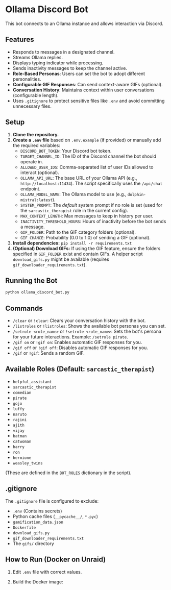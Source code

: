 # Ollama Discord Bot

This bot connects to an Ollama instance and allows interaction via Discord.

## Features
- Responds to messages in a designated channel.
- Streams Ollama replies.
- Displays typing indicator while processing.
- Sends inactivity messages to keep the channel active.
- **Role-Based Personas**: Users can set the bot to adopt different personalities.
- **Configurable GIF Responses**: Can send context-aware GIFs (optional).
- **Conversation History**: Maintains context within user conversations (configurable length).
- Uses `.gitignore` to protect sensitive files like `.env` and avoid committing unnecessary files.

## Setup

1.  **Clone the repository.**
2.  **Create a `.env` file** based on `.env.example` (if provided) or manually add the required variables:
    *   `DISCORD_BOT_TOKEN`: Your Discord bot token.
    *   `TARGET_CHANNEL_ID`: The ID of the Discord channel the bot should operate in.
    *   `ALLOWED_USER_IDS`: Comma-separated list of user IDs allowed to interact (optional).
    *   `OLLAMA_API_URL`: The base URL of your Ollama API (e.g., `http://localhost:11434`). The script specifically uses the `/api/chat` endpoint.
    *   `OLLAMA_MODEL_NAME`: The Ollama model to use (e.g., `dolphin-mistral:latest`).
    *   `SYSTEM_PROMPT`: The *default* system prompt if no role is set (used for the `sarcastic_therapist` role in the current config).
    *   `MAX_CONTEXT_LENGTH`: Max messages to keep in history per user.
    *   `INACTIVITY_THRESHOLD_HOURS`: Hours of inactivity before the bot sends a message.
    *   `GIF_FOLDER`: Path to the GIF category folders (optional).
    *   `GIF_CHANCE`: Probability (0.0 to 1.0) of sending a GIF (optional).
3.  **Install dependencies:** `pip install -r requirements.txt`
4.  **(Optional) Download GIFs:** If using the GIF feature, ensure the folders specified in `GIF_FOLDER` exist and contain GIFs. A helper script `download_gifs.py` might be available (requires `gif_downloader_requirements.txt`).

## Running the Bot

```bash
python ollama_discord_bot.py
```

## Commands

*   `/clear` or `!clear`: Clears your conversation history with the bot.
*   `/listroles` or `!listroles`: Shows the available bot personas you can set.
*   `/setrole <role_name>` or `!setrole <role_name>`: Sets the bot's persona for your future interactions. Example: `/setrole pirate`.
*   `/gif on` or `!gif on`: Enables automatic GIF responses for you.
*   `/gif off` or `!gif off`: Disables automatic GIF responses for you.
*   `/gif` or `!gif`: Sends a random GIF.

## Available Roles (Default: `sarcastic_therapist`)

*   `helpful_assistant`
*   `sarcastic_therapist`
*   `comedian`
*   `pirate`
*   `gojo`
*   `luffy`
*   `naruto`
*   `rajini`
*   `ajith`
*   `vijay`
*   `batman`
*   `catwoman`
*   `harry`
*   `ron`
*   `hermione`
*   `weasley_twins`

(These are defined in the `BOT_ROLES` dictionary in the script).

## .gitignore

The `.gitignore` file is configured to exclude:
*   `.env` (Contains secrets)
*   Python cache files (`__pycache__/`, `*.pyc`)
*   `gamification_data.json`
*   `Dockerfile`
*   `download_gifs.py`
*   `gif_downloader_requirements.txt`
*   The `gifs/` directory

## How to Run (Docker on Unraid)

1. Edit `.env` file with correct values.

2. Build the Docker image: